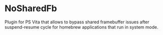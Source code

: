 # NoSharedFb
Plugin for PS Vita that allows to bypass shared framebuffer issues after suspend-resume cycle for homebrew applications that run in system mode.
